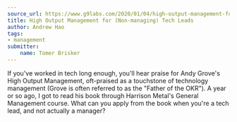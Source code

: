 ```yaml
---
source_url: https://www.g9labs.com/2020/01/04/high-output-management-for-non-managing-tech-leads/
title: High Output Management for (Non-managing) Tech Leads
author: Andrew Hao
tags:
- management
submitter:
    name: Tomer Brisker
---
```


If you've worked in tech long enough, you'll hear praise for Andy Grove's High Output Management, oft-praised as a touchstone of technology management (Grove is often referred to as the "Father of the OKR"). A year or so ago, I got to read his book through Harrison Metal's General Management course. What can you apply from the book when you're a tech lead, and not actually a manager?
